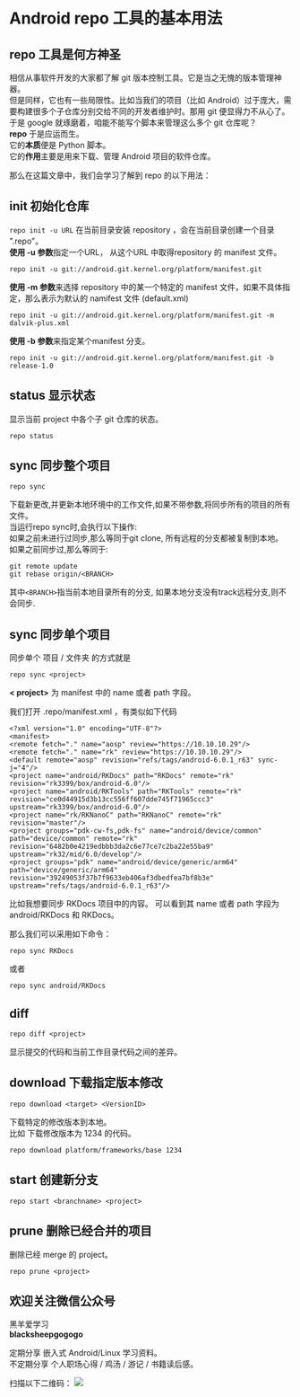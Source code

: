 # Android repo 工具的基本用法

## repo 工具是何方神圣
相信从事软件开发的大家都了解 git 版本控制工具。它是当之无愧的版本管理神器。<br>
但是同样，它也有一些局限性。比如当我们的项目（比如 Android）过于庞大，需要构建很多个子仓库分别交给不同的开发者维护时。那用 git 便显得力不从心了。<br>
于是 google 就琢磨着，咱能不能写个脚本来管理这么多个 git 仓库呢？<br>
**repo** 于是应运而生。<br>
它的**本质**便是 Python 脚本。<br>
它的**作用**主要是用来下载、管理 Android 项目的软件仓库。

那么在这篇文章中，我们会学习了解到 repo 的以下用法：

## init 初始化仓库
`repo init -u URL`
在当前目录安装 repository ，会在当前目录创建一个目录 ".repo"。<br>**使用 -u 参数**指定一个URL， 从这个URL 中取得repository 的 manifest 文件。
```
repo init -u git://android.git.kernel.org/platform/manifest.git
```
**使用 -m 参数**来选择 repository 中的某一个特定的 manifest 文件，如果不具体指定，那么表示为默认的 namifest 文件 (default.xml)
```
repo init -u git://android.git.kernel.org/platform/manifest.git -m dalvik-plus.xml
```
**使用 -b 参数**来指定某个manifest 分支。
```
repo init -u git://android.git.kernel.org/platform/manifest.git -b release-1.0
```

## status 显示状态
显示当前 project 中各个子 git 仓库的状态。
```
repo status
```

## sync 同步整个项目
```
repo sync
```
下载新更改,并更新本地环境中的工作文件,如果不带参数,将同步所有的项目的所有文件。<br>
当运行repo sync时,会执行以下操作:<br>
如果之前未进行过同步,那么等同于git clone, 所有远程的分支都被复制到本地。<br>
如果之前同步过,那么等同于:
```
git remote update 
git rebase origin/<BRANCH>
```
其中`<BRANCH>`指当前本地目录所有的分支, 如果本地分支没有track远程分支,则不会同步.

## sync 同步单个项目
同步单个 项目 / 文件夹 的方式就是
```
repo sync <project>
```
**< project>** 为 manifest 中的 name 或者 path 字段。

我们打开 .repo/manifest.xml ，有类似如下代码
```
<?xml version="1.0" encoding="UTF-8"?>
<manifest>
<remote fetch="." name="aosp" review="https://10.10.10.29"/>
<remote fetch="." name="rk" review="https://10.10.10.29"/>
<default remote="aosp" revision="refs/tags/android-6.0.1_r63" sync-j="4"/>
<project name="android/RKDocs" path="RKDocs" remote="rk" revision="rk3399/box/android-6.0"/>
<project name="android/RKTools" path="RKTools" remote="rk" revision="ce0d44915d3b13cc556ff607dde745f71965ccc3" upstream="rk3399/box/android-6.0"/>
<project name="rk/RKNanoC" path="RKNanoC" remote="rk" revision="master"/>
<project groups="pdk-cw-fs,pdk-fs" name="android/device/common" path="device/common" remote="rk" revision="6482b0e4219edbbb3da2c6e77ce7c2ba22e55ba9" upstream="rk32/mid/6.0/develop"/>
<project groups="pdk" name="android/device/generic/arm64" path="device/generic/arm64" revision="39249053f37b7f9633eb406af3dbedfea7bf8b3e" upstream="refs/tags/android-6.0.1_r63"/>
```
比如我想要同步 RKDocs 项目中的内容。
可以看到其 name 或者 path 字段为 android/RKDocs 和 RKDocs。

那么我们可以采用如下命令：
```
repo sync RKDocs
```
或者
```
repo sync android/RKDocs
```

## diff
```
repo diff <project>
```
显示提交的代码和当前工作目录代码之间的差异。

## download 下载指定版本修改
```
repo download <target> <VersionID>
```
下载特定的修改版本到本地。<br>
比如 下载修改版本为 1234 的代码。
```
repo download platform/frameworks/base 1234 
```

## start 创建新分支
```
repo start <branchname> <project>
```

## prune 删除已经合并的项目
删除已经 merge 的 project。
```
repo prune <project>
```



## 欢迎关注微信公众号
黑羊爱学习<br>**blacksheepgogogo**

定期分享 嵌入式 Android/Linux 学习资料。<br>不定期分享 个人职场心得 / 鸡汤 / 游记 / 书籍读后感。

扫描以下二维码：
![](http://ww1.sinaimg.cn/large/ba061518gy1fjskczerf6j20p00f0jx7.jpg)
